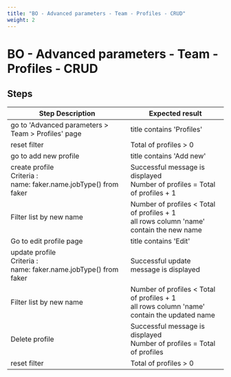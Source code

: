 ```yaml
---
title: "BO - Advanced parameters - Team - Profiles - CRUD"
weight: 2
---
```


# BO - Advanced parameters - Team - Profiles - CRUD
## Steps
| Step Description | Expected result |
| ----- | ----- |
| go to 'Advanced parameters > Team > Profiles' page | title contains 'Profiles' |
| reset filter | Total of profiles > 0 |
| go to add new profile | title contains 'Add new' |
| create profile<br>Criteria :<br>name: faker.name.jobType() from faker | Successful message is displayed<br>Number of profiles = Total of profiles + 1 |
| Filter list by new name | Number of profiles < Total of profiles + 1<br>all rows column 'name' contain the new name |
| Go to edit profile page | title contains 'Edit' |
| update profile<br>Criteria :<br>name: faker.name.jobType() from faker | Successful update message is displayed |
| Filter list by new name | Number of profiles < Total of profiles + 1<br>all rows column 'name' contain the updated name |
| Delete profile | Successful message is displayed<br>Number of profiles = Total of profiles |
| reset filter | Total of profiles > 0 |
